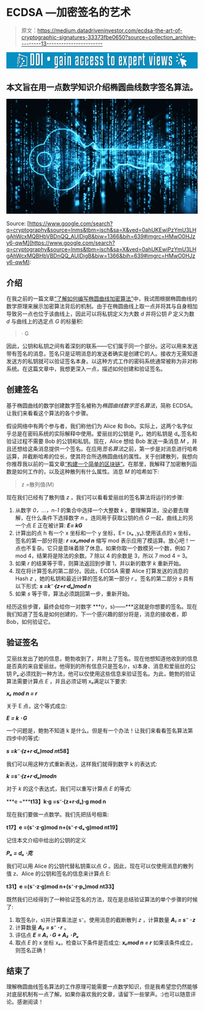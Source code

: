 # ECDSA —加密签名的艺术

> 原文：<https://medium.datadriveninvestor.com/ecdsa-the-art-of-cryptographic-signatures-33373fbe0650?source=collection_archive---------13----------------------->

[![](img/26f4cbdd7af11bf2fd8afa11d1c8eace.png)](http://www.track.datadriveninvestor.com/1B9E)

## 本文旨在用一点数学知识介绍椭圆曲线数字签名算法。

![](img/5656c5ff51fcf8523532f4ab1ec87e3f.png)

Source: [https://www.google.com/search?q=cryptography&source=lnms&tbm=isch&sa=X&ved=0ahUKEwjPzYmU3LHgAhWcxMQBHbVBDnQQ_AUIDigB&biw=1366&bih=639#imgrc=HMwO0HJzy6-qwM](https://www.google.com/search?q=cryptography&source=lnms&tbm=isch&sa=X&ved=0ahUKEwjPzYmU3LHgAhWcxMQBHbVBDnQQ_AUIDigB&biw=1366&bih=639#imgrc=HMwO0HJzy6-qwM):

## 介绍

在我之前的一篇文章[“了解如何编写椭圆曲线加密算法”](https://blog.goodaudience.com/learn-how-to-code-elliptic-curve-cryptography-26ecc0940d1f)中，我试图根据椭圆曲线的数学原理来展示加密算法背后的机制。由于在椭圆曲线上取一点并将其与自身相加导致另一点也位于该曲线上，因此可以将私钥定义为大数 *d* 并将公钥 *P* 定义为数 *d* 与曲线上的选定点 *G* 的标量积:

> ⋅ G

因此，公钥和私钥之间有着深刻的联系——它们属于同一个部分。这可以用来发送带有签名的消息，签名只是证明消息的发送者确实是创建它的人。接收方无需知道发送方的私钥就可以验证签名本身。以这种方式工作的密码系统通常被称为非对称系统。在这篇文章中，我想更深入一点，描述如何创建和验证签名。

## 创建签名

基于椭圆曲线的数学创建数字签名被称为*椭圆曲线数字签名算法*，简称 ECDSA。让我们来看看这个算法的各个步骤。

假设网络中有两个参与者，我们称他们为 Alice 和 Bob。实际上，这两个名字似乎总是在密码系统的实际解释中使用。爱丽丝的公钥是 Pₐ，她的私钥是 dₐ.签名和验证过程不需要 Bob 的公钥和私钥。现在，Alice 想给 Bob 发送一条消息 *M* ，并且还想给这条消息提供一个签名。在应用*签名算法*之前，第一步是对消息进行哈希运算，并截断哈希的位长，使其符合所选椭圆曲线的属性。关于创建散列，我想向你推荐我以前的一篇文章[“构建一个简单的区块链”](https://medium.com/wieblebub/build-a-simple-blockchain-fe7ee48090d9)。在那里，我解释了加密散列函数是如何工作的，以及这种散列有什么属性。消息 *M* 的哈希如下:

> z =散列值(M)

现在我们已经有了散列值 *z* ，我们可以看看爱丽丝的签名算法将运行的步骤:

1.  从数字 *0，…，n-1* 的集合中选择一个大整数 *k* 。要理解算法，没必要去理解，在什么条件下选择数字 *n* 。连同用于获取公钥的点 *G* 一起，曲线上的另一个点 *E* 正在被计算:
    ***E= kG***
2.  计算出的点 h 有一个 x 坐标和一个 y 坐标，E= (xₑ ,yₑ).使用该点的 x 坐标，签名的第一部分将是:
    ***r =xₑmod n*** 缩写 mod 表示应用了模运算。放心吧！一点也不复杂。它只是意味着除了休息。如果你取一个数模另一个数，例如 7 mod 4，结果将是除法的余数。7 除以 4 的余数是 3，所以
    7 mod 4 = 3。
3.  如果 *r* 的结果等于零，则算法返回到步骤 1，并以新的数字 *k* 重新开始。
4.  现在将计算签名的第二部分。因此，ECDSA 需要 Alice 打算发送的消息的 Hash *z* ，她的私钥和最近计算的签名的第一部分 *r* 。签名的第二部分 *s* 具有以下形式:
    ***s =k⁻⋅(z+r⋅dₐ)mod n***
5.  如果 *s* 等于零，算法必须跳回第一步，重新开始。

经历这些步骤，最终会给你一对数字 ***(r，s)——***这就是你想要的签名。现在我们知道了签名是如何创建的，下一个感兴趣的部分将是，消息的接收者，即 Bob，如何验证它。

## 验证签名

艾丽丝发出了她的信息，鲍勃收到了，并附上了签名。现在他想知道他收到的信息是否真的来自爱丽丝。他得到的所有信息只是签名(r，s)本身、消息和爱丽丝的公钥 Pₐ.必须找到一种方法，他可以仅使用这些信息来验证签名。为此，鲍勃的验证算法需要计算点 *E* ，并且必须证明 xₑ满足以下要求:

***xₑ mod n = r***

关于 E 点，这个等式成立:

***E = k ⋅ G***

一个问题是，鲍勃不知道 k 是什么。但是有一个办法！让我们来看看签名算法第四步中的等式:

***s =k⁻⋅(z+r⋅dₐ)mod n*t58】**

我们可以用这种方式重新表达，这样我们就得到数字 k 的表达式:

***k =s⁻⋅(z+r⋅dₐ)modn***

对于 *k* 的这个表达式，我们可以重写计算点 *E* 的等式:

***e =*****t13】k⋅g =s⁻⋅(z+r⋅dₐ)⋅g mod n**

现在我们要做一点数学。我们先把括号相乘:

**t17】e =(s⁻⋅z⋅g)mod n+(s⁻⋅r⋅dₐ⋅g)mod nt19】**

记住本文介绍中给出的公钥的定义

***Pₐ = dₐ ⋅克***

我们可以用 Alice 的公钥代替私钥乘以点 *G* 。因此，现在可以仅使用消息的散列值 z、Alice 的公钥和签名的信息来计算点 E:

**t31】e =(s⁻⋅z⋅g)mod n+(s⁻⋅r⋅pₐ)mod nt33】**

既然我们已经得到了一种验证签名的方法，现在是总结验证算法的单个步骤的时候了:

1.  取签名(r，s)并计算乘法逆 s⁻。使用消息的截断散列 *z* ，计算数量
    ***A₁ = s⁻ ⋅ z***
2.  计算数量 ***A₂ = s⁻ ⋅ r*** 。
3.  评估点 ***E = A₁ ⋅ G + A₂ ⋅ Pₐ***
4.  取点 *E* 的 x 坐标 xₑ，检查以下条件是否成立:
    ***xₑmod n = r*** 如果该条件成立，则签名正确！

## 结束了

理解椭圆曲线签名算法的工作原理可能需要一点数学知识，但是我希望您仍然能够对底层机制有一点了解。如果你喜欢我的文章，请留下一些掌声。:)也可以随意评论。感谢阅读！